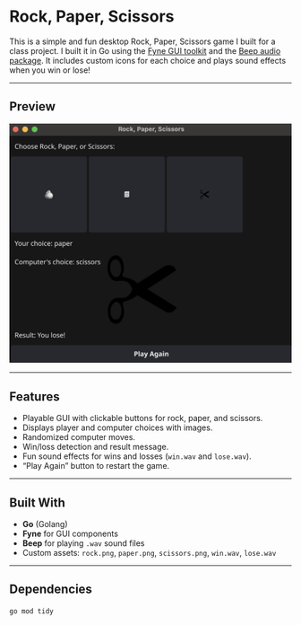 # Rock, Paper, Scissors 

This is a simple and fun desktop Rock, Paper, Scissors game I built for a class project. I built it in Go using the [Fyne GUI toolkit](https://developer.fyne.io/) and the [Beep audio package](https://github.com/faiface/beep). It includes custom icons for each choice and plays sound effects when you win or lose!

---

## Preview

![Game Screenshot](Screenshot.png)

---

## Features

- Playable GUI with clickable buttons for rock, paper, and scissors.
- Displays player and computer choices with images.
- Randomized computer moves.
- Win/loss detection and result message.
- Fun sound effects for wins and losses (`win.wav` and `lose.wav`).
- “Play Again” button to restart the game.

---

## Built With

- **Go** (Golang)
- **Fyne** for GUI components
- **Beep** for playing `.wav` sound files
- Custom assets: `rock.png`, `paper.png`, `scissors.png`, `win.wav`, `lose.wav`

---

## Dependencies

```bash
go mod tidy
